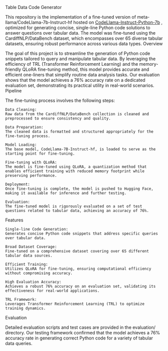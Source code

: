 Table Data Code Generator

This repository is the implementation of a fine-tuned version of meta-llama/CodeLlama-7b-Instruct-hf hosted on [CodeLlama-Instruct-Python-7b](https://huggingface.co/basharatwali/CodeLlama-Instruct-Python-7b)
, optimized for generating concise, single-line Python code solutions to answer questions over tabular data. The model was fine-tuned using the CardiffNLP/DataBench dataset, which encompasses over 65 diverse tabular datasets, ensuring robust performance across various data types.
Overview

The goal of this project is to streamline the generation of Python code snippets tailored to query and manipulate tabular data. By leveraging the efficiency of TRL (Transformer Reinforcement Learning) and the memory-friendly QLoRA fine-tuning method, this model provides accurate and efficient one-liners that simplify routine data analysis tasks. Our evaluation shows that the model achieves a 76% accuracy rate on a dedicated evaluation set, demonstrating its practical utility in real-world scenarios.
Pipeline

The fine-tuning process involves the following steps:

    Data Cleaning:
    Raw data from the CardiffNLP/DataBench collection is cleaned and preprocessed to ensure consistency and quality.

    Data Preparation:
    The cleaned data is formatted and structured appropriately for the fine-tuning process.

    Model Loading:
    The base model, CodeLlama-7B-Instruct-hf, is loaded to serve as the starting point for fine-tuning.

    Fine-tuning with QLoRA:
    The model is fine-tuned using QLoRA, a quantization method that enables efficient training with reduced memory footprint while preserving performance.

    Deployment:
    Once fine-tuning is complete, the model is pushed to Hugging Face, making it available for inference and further testing.

    Evaluation:
    The fine-tuned model is rigorously evaluated on a set of test questions related to tabular data, achieving an accuracy of 76%.

Features

    Single-line Code Generation:
    Generates concise Python code snippets that address specific queries over tabular data.

    Broad Dataset Coverage:
    Fine-tuned on a comprehensive dataset covering over 65 different tabular data sources.

    Efficient Training:
    Utilizes QLoRA for fine-tuning, ensuring computational efficiency without compromising accuracy.

    High Evaluation Accuracy:
    Achieves a robust 76% accuracy on an evaluation set, validating its effectiveness for real-world applications.

    TRL Framework:
    Leverages Transformer Reinforcement Learning (TRL) to optimize training dynamics.



Evaluation

Detailed evaluation scripts and test cases are provided in the evaluation/ directory. Our testing framework confirmed that the model achieves a 76% accuracy rate in generating correct Python code for a variety of tabular data queries.
